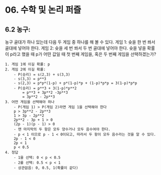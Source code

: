 # 06. 수학 및 논리 퍼즐

## 6.2 농구:
농구 골대가 하나 있는데 다음 두 게임 중 하나를 해 볼 수 있다.
게임 1: 슛을 한 번 쏴서 골대에 넣어야 한다.
게임 2: 슛을 세 번 쏴서 두 번 골대에 넣어야 한다.
슛을 넣을 확률이 p라고 했을 때 p가 어떤 값일 때 첫 번째 게임을, 혹은 두 번째 게임을 선택하겠는가?

```
1. 게임 1에 이길 확률: p
2. 게임 2에 이길 확률:
    - P(승리) = s(2,3) + s(3,3)
    - s(3,3) = p**3
    - s(2,3) = p*p*(1-p) + p*(1-p)*p + (1-p)*p*p = 3(1-p)*p*p
    - P(승리) = p**3 + 3(1-p)*p**2
        = p**3 + 3p**2 -3p**3
        = 3p**2 - 2p**3
3. 어떤 게임을 선택해야 하나
    - P(게임 1) > P(게임 2)라면 게임 1을 선택해야 한다
    p > 3p**2 - 2p**3
    1 > 3p - 2p**2
    2p**2 - 3p + 1 > 0
    (2p - 1)(p - 1) > 0
    - 맨 마지막의 두 항은 모두 양수거나 모두 음수여야 한다.
    - p < 1 이므로 p - 1 < 0이되고, 따라서 두 항이 모두 음수라는 것을 알 수 있다.
    2p - 1 < 0
    2p < 1
    p < 0.5
4. 정답
    - 1을 선택: 0 < p < 0.5
    - 2를 선택: 0.5 < p < 1
    - 상관없음: 0, 0.5, 1(확률이 같다)
```